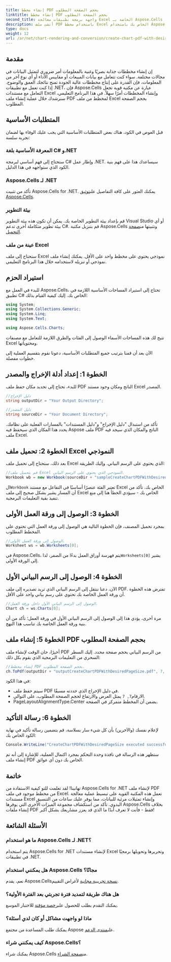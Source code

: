 ```yaml
---
title: إنشاء مخطط PDF بحجم الصفحة المطلوب
linktitle: إنشاء مخطط PDF بحجم الصفحة المطلوب
second_title: واجهة برمجة تطبيقات معالجة Excel الخاصة بـ Aspose.Cells .NET
description: أنشئ ملف PDF باستخدام مخطط Excel الخاص بك باستخدام Aspose.Cells for .NET. تعرّف على كيفية القيام بذلك من خلال هذا الدليل خطوة بخطوة.
type: docs
weight: 12
url: /ar/net/chart-rendering-and-conversion/create-chart-pdf-with-desired-page-size/
---
```

## مقدمة

إن إنشاء مخططات جذابة بصريًا وغنية بالمعلومات أمر ضروري لتمثيل البيانات في مجالات مختلفة. سواء كنت تتعامل مع بيانات المبيعات أو مقاييس الأداء أو أي نوع آخر من المعلومات، فإن القدرة على إنتاج مخططات عالية الجودة تمنح نتائجك العمق والوضوح. إذا كنت تعمل مع تطبيقات .NET، فإن Aspose.Cells عبارة عن مكتبة قوية تجعل التعامل مع مستندات Excel وإنشاء المخططات أمرًا سهلاً. في هذا البرنامج التعليمي، سنرشدك خلال عملية إنشاء ملف PDF لمخطط من ملف Excel بحجم الصفحة المطلوب.

## المتطلبات الأساسية

قبل الغوص في الكود، هناك بعض المتطلبات الأساسية التي يجب عليك الوفاء بها لضمان تجربة سلسة:

### المعرفة الأساسية بلغة C# و.NET

ستحتاج إلى فهم أساسي لبرمجة C# وإطار عمل .NET. سيساعدك هذا على فهم بنية الكود الذي ستواجهه في هذا الدليل.

### Aspose.Cells لـ .NET

تأكد من تثبيت Aspose.Cells for .NET. يمكنك العثور على كافة التفاصيل على[توثيق Aspose.Cells](https://reference.aspose.com/cells/net/). 

### بيئة التطوير

 قم بإعداد بيئة التطوير الخاصة بك. يمكن أن تكون هذه بيئة التطوير Visual Studio أو أي بيئة تطوير متكاملة أخرى تدعم C#. قم بتنزيل مكتبة Aspose.Cells وتثبيتها من[صفحة التحميل](https://releases.aspose.com/cells/net/).

### عينة من ملف Excel

ستحتاج إلى ملف Excel نموذجي يحتوي على مخطط واحد على الأقل. يمكنك إنشاء ملف نموذجي أو تنزيله لاستخدامه خلال هذا البرنامج التعليمي.

## استيراد الحزم

للبدء في العمل مع Aspose.Cells، تحتاج إلى استيراد المساحات الأساسية اللازمة في تطبيق C# الخاص بك. إليك كيفية القيام بذلك:

```csharp
using System;
using System.Collections.Generic;
using System.Linq;
using System.Text;

using Aspose.Cells.Charts;
```

تتيح لك هذه المساحات الأسماء الوصول إلى الفئات والطرق اللازمة للتعامل مع مصنفات Excel ومحتوياتها.

الآن بعد أن قمنا بترتيب جميع المتطلبات الأساسية، دعونا نقوم بتقسيم العملية إلى خطوات مفصلة.

## الخطوة 1: إعداد أدلة الإخراج والمصدر

للبدء، تحتاج إلى تحديد مكان حفظ ملف PDF الناتج ومكان وجود مستند Excel المصدر.

```csharp
//دليل الإخراج
string outputDir = "Your Output Directory";

//دليل المصدر
string sourceDir = "Your Document Directory";
```

تأكد من استبدال "دليل الإخراج" و"دليل المستندات" بالمسارات الفعلية على نظامك. يحدد هذا المكان الذي سيحفظ فيه Aspose ملف PDF الناتج والمكان الذي سيجد فيه ملف Excel.

## الخطوة 2: تحميل ملف Excel النموذجي

بعد ذلك، ستحتاج إلى تحميل ملف Excel الذي يحتوي على الرسم البياني. وإليك الطريقة:

```csharp
//قم بتحميل ملف Excel النموذجي الذي يحتوي على الرسم البياني.
Workbook wb = new Workbook(sourceDir + "sampleCreateChartPDFWithDesiredPageSize.xlsx");
```

 ال`Workbook` تعتبر الفئة عنصرًا أساسيًا في التفاعل مع مستند Excel الخاص بك. تأكد من أن المسار يشير بشكل صحيح إلى ملف Excel الخاص بك - سيؤدي الخطأ هنا إلى منع تنفيذ بقية التعليمات البرمجية.

## الخطوة 3: الوصول إلى ورقة العمل الأولى

بمجرد تحميل المصنف، فإن الخطوة التالية هي الوصول إلى ورقة العمل التي تحتوي على المخطط المطلوب.

```csharp
//الوصول إلى ورقة العمل الأولى.
Worksheet ws = wb.Worksheets[0];
```

 في Aspose.Cells، يتم فهرسة أوراق العمل بدءًا من الصفر، لذا`Worksheets[0]` يشير إلى الورقة الأولى.

## الخطوة 4: الوصول إلى الرسم البياني الأول

الآن، دعنا ننتقل إلى الرسم البياني الذي تريد تصديره إلى ملف PDF. تفترض هذه الخطوة أن ورقة العمل الخاصة بك تحتوي على رسم بياني واحد على الأقل.

```csharp
//الوصول إلى الرسم البياني الأول داخل ورقة العمل.
Chart ch = ws.Charts[0];
```

مرة أخرى، يؤدي هذا إلى الوصول إلى الرسم البياني الأول في ورقة العمل؛ تأكد من أن بنية ورقة العمل الخاصة بك تناسب هذا النهج.

## الخطوة 5: إنشاء ملف PDF بحجم الصفحة المطلوب

أخيرًا، حان الوقت لإنشاء ملف PDF من الرسم البياني بحجم صفحة محدد. إليك السطر السحري من التعليمات البرمجية الذي يقوم بكل ذلك:

```csharp
//إنشاء مخطط PDF بحجم الصفحة المطلوب.
ch.ToPdf(outputDir + "outputCreateChartPDFWithDesiredPageSize.pdf", 7, 7, PageLayoutAlignmentType.Center, PageLayoutAlignmentType.Center);
```

في هذا الكود:
- سيتم حفظ ملف PDF في دليل الإخراج الذي حددته مسبقًا.
-  الارقام`7, 7` يمثل العرض والارتفاع لحجم الصفحة المطلوب، على التوالي.
- PageLayoutAlignmentType.Center يضمن أن المخطط متمركز في الصفحة.

## الخطوة 6: رسالة التأكيد

لإعلام نفسك (والآخرين) بأن كل شيء سار بسلاسة، قم بتضمين رسالة تأكيد في نهاية الكود الخاص بك:

```csharp
Console.WriteLine("CreateChartPDFWithDesiredPageSize executed successfully.");
```

ستظهر هذه الرسالة في نافذة وحدة التحكم بمجرد اكتمال العملية، للإشارة إلى أنه تم إنشاء ملف PDF الخاص بك دون أي عوائق.

## خاتمة

تهانينا! لقد تعلمت للتو كيفية الاستفادة من Aspose.Cells for .NET لإنشاء ملف PDF من مخطط موجود في ملف Excel. تعمل هذه المكتبة القوية على تبسيط عملية معالجة مستندات Excel وإنشاء تمثيلات مرئية للبيانات، مما يوفر عليك ساعات من التنسيق اليدوي. تأكد من استكشاف مجموعة الميزات الأخرى التي يوفرها Aspose.Cells بخلاف إنشاء ملفات PDF فقط - فأنت لا تعرف أبدًا ما الذي قد يعزز مشاريعك بشكل أكبر!

## الأسئلة الشائعة

### ما هو استخدام Aspose.Cells لـ .NET؟  
يتم استخدام Aspose.Cells for .NET لإنشاء مستندات Excel وتحريرها وتحويلها برمجيًا في تطبيقات .NET.

### هل يمكنني استخدام Aspose.Cells مجانًا؟  
 نعم، يقدم Aspose.Cells[نسخة تجريبية مجانية](https://releases.aspose.com/) لأغراض التقييم.

### هل هناك طريقة لتمديد فترة تجربتي بعد الفترة الأولية؟  
 يمكنك التقدم بطلب للحصول على[رخصة مؤقتة](https://purchase.aspose.com/temporary-license/) للاختبار الموسع.

### ماذا لو واجهت مشاكل أو كان لدي أسئلة؟  
 يمكنك طلب المساعدة من مجتمع Aspose على[منتدى الدعم](https://forum.aspose.com/c/cells/9).

### كيف يمكنني شراء Aspose.Cells؟  
 يمكنك شراء Aspose.Cells من[صفحة الشراء](https://purchase.aspose.com/buy).